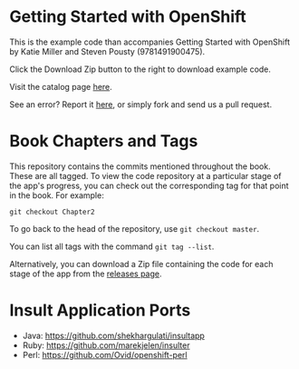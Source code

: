 Getting Started with OpenShift
==============================

This is the example code than accompanies Getting Started with OpenShift by Katie Miller and Steven Pousty (9781491900475). 

Click the Download Zip button to the right to download example code.

Visit the catalog page [here](http://shop.oreilly.com/product/0636920033226.do).

See an error? Report it [here](http://oreilly.com/catalog/errata.csp?isbn=0636920033226), or simply fork and send us a pull request.

# Book Chapters and Tags

This repository contains the commits mentioned throughout the book. These are all tagged. To view the code repository at a particular stage of the app's progress, you can check out the corresponding tag for that point in the book. For example:

    git checkout Chapter2

To go back to the head of the repository, use `git checkout master`.

You can list all tags with the command `git tag --list`.

Alternatively, you can download a Zip file containing the code for each stage of the app from the [releases page](https://github.com/codemiller/getting-started-with-openshift/releases).

# Insult Application Ports

- Java: https://github.com/shekhargulati/insultapp
- Ruby: https://github.com/marekjelen/insulter
- Perl: https://github.com/Ovid/openshift-perl

